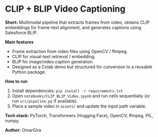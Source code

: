 # CLIP + BLIP Video Captioning

**Short:** Multimodal pipeline that extracts frames from video, obtains CLIP embeddings for frame-text alignment, and generates captions using Salesforce BLIP.

**Main features**
- Frame extraction from video files using OpenCV / ffmpeg.
- CLIP for visual-text retrieval / embedding.
- BLIP for image/video caption generation.
- Designed as a Colab demo but structured for conversion to a reusable Python package.

**How to run**
1. Install dependencies: `pip install -r requirements.txt`
2. Open `notebooks/CLIP_BLIP_Video.ipynb` and run cells sequentially (or run `src/pipeline.py` if available).
3. Place a sample video in `assets/` and update the input path variable.

**Tech stack:** PyTorch, Transformers (Hugging Face), OpenCV, ffmpeg, PIL, numpy.

**Author:** OmarGira

